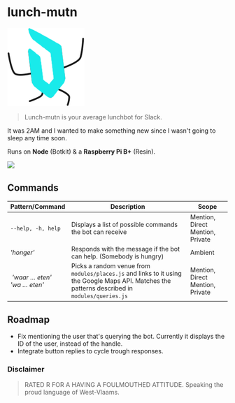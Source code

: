 # lunch-mutn

![Lunch Mutn Logo](./assets/Group.png)
> Lunch-mutn is your average lunchbot for Slack.

It was 2AM and I wanted to make something new since I wasn't going to sleep any time soon.

Runs on __Node__ (Botkit) & a __Raspberry Pi B+__ (Resin).

![](http://imgur.com/92om0mQ.png)

## Commands

| Pattern/Command | Description | Scope
|--- |--- |---
| `--help, -h, help` | Displays a list of possible commands the bot can receive | Mention, Direct Mention, Private
| _'honger'_ | Responds with the message if the bot can help. (Somebody is hungry) | Ambient
| _'waar … eten'_<br>_'wa … eten'_ | Picks a random venue from `modules/places.js` and links to it using the Google Maps API. Matches the patterns described in `modules/queries.js` | Mention, Direct Mention, Private

## Roadmap

* Fix mentioning the user that's querying the bot. Currently it displays the ID of the user, instead of the handle.
* Integrate button replies to cycle trough responses.

### Disclaimer
> RATED R FOR A HAVING A FOULMOUTHED ATTITUDE. Speaking the proud language of West-Vlaams.
